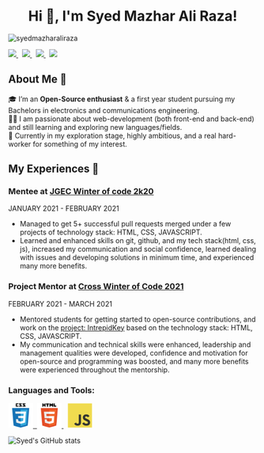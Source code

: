 <h1 align="center">Hi 👋, I'm Syed Mazhar Ali Raza!</h1>

<p align="left"> <img src="https://komarev.com/ghpvc/?username=syedmazharaliraza&label=Profile%20views&color=0e75b6&style=flat" alt="syedmazharaliraza" /> </p>

<a href="https://www.linkedin.com/in/syed-mazhar-ali-raza-4027931ba/">
  <img  width="40px" src="https://www.flaticon.com/svg/vstatic/svg/174/174857.svg?token=exp=1612717680~hmac=ca661e637cb133feb042bf0d5af868e5" /> 
</a> &nbsp;
<a href="https://twitter.com/110Syedmazhar">
  <img  width="40px" src="https://www.flaticon.com/svg/vstatic/svg/733/733579.svg?token=exp=1613031332~hmac=b1d5d3c19dc544b6cf7a3d7dc9c77113" />
</a>&nbsp;
<a href="https://instagram.com/_syedmazhar_">
  <img  width="40px" src="https://www.flaticon.com/svg/vstatic/svg/174/174855.svg?token=exp=1612717474~hmac=f2d86b967f82e7a80ec42bf867e6d9ae" />
</a>&nbsp;
<a href="mailto:mazharali.raza11@gmail.com">
  <img width="40px" src="https://www.flaticon.com/svg/vstatic/svg/888/888853.svg?token=exp=1612717724~hmac=f616e257646d5463af357918ebdcdca6" />
</a>


## About Me 🚀
🎓 I’m an **Open-Source enthusiast** & a first year student pursuing my Bachelors in electronics and communications engineering. </br>
👨‍💻  I am passionate about web-development (both front-end and back-end) and still learning and exploring new languages/fields. </br>
🌱 Currently in my exploration stage, highly ambitious, and a real hard-worker for something of my interest.

## My Experiences 🙌
### **Mentee** at [JGEC Winter of code 2k20](https://jwoc2k20.tech/) <br>
JANUARY 2021 - FEBRUARY 2021 <br>
- Managed to get 5+ successful pull requests merged under a few projects of technology stack: HTML, CSS, JAVASCRIPT.
- Learned and enhanced skills on git, github, and my tech stack(html, css, js), increased my communication and social confidence, learned dealing with issues and developing solutions in minimum time, and experienced many more benefits.
### **Project Mentor** at [Cross Winter of Code 2021](https://crosswoc.ieeedtu.in/) <br>
FEBRUARY 2021 - MARCH 2021 <br>
- Mentored students for getting started to open-source contributions, and work on the <ins>project: [IntrepidKey](https://github.com/syedmazharaliraza/IntrepidKey)</ins> based on the technology stack: HTML, CSS, JAVASCRIPT.<br>
- My communication and technical skills were enhanced, leadership and management qualities were developed, confidence and motivation for open-source and programming was boosted, and many more benefits were experienced throughout the mentorship.

<h3 align="left">Languages and Tools:</h3>
<p align="left"> <a href="https://www.w3schools.com/css/" target="_blank"> <img src="https://raw.githubusercontent.com/devicons/devicon/master/icons/css3/css3-original-wordmark.svg" alt="css3" width="50" height="50"/> </a> <a href="https://www.w3.org/html/" target="_blank"> &nbsp;<img src="https://raw.githubusercontent.com/devicons/devicon/master/icons/html5/html5-original-wordmark.svg" alt="html5" width="50" height="50"/> </a>&nbsp; <a href="https://developer.mozilla.org/en-US/docs/Web/JavaScript" target="_blank"> <img src="https://raw.githubusercontent.com/devicons/devicon/master/icons/javascript/javascript-original.svg" alt="javascript" width="50" height="50"/> </a> </p>

![Syed's GitHub stats](https://github-readme-stats.vercel.app/api?username=syedmazharaliraza&count_private=true&show_icons=true&theme=radical)
